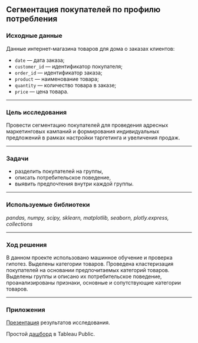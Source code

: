 ## Сегментация покупателей по профилю потребления
### Исходные данные
Данные интернет-магазина товаров для дома о заказах клиентов:
- `date` — дата заказа;
- `customer_id` — идентификатор покупателя;
- `order_id` — идентификатор заказа;
- `product` — наименование товара;
- `quantity` — количество товара в заказе;
- `price` — цена товара.
____
### Цель исследования

Провести сегментацию покупателей для проведения адресных маркетинговых кампаний и формирования индивидуальных предложений в рамках настройки таргетинга и увеличения продаж.
______
### Задачи
* разделить покупателей на группы, 
* описать потребительское поведение,
* выявить предпочтения внутри каждой группы. 
_____
### Используемые библиотеки
*pandas, numpy, scipy, sklearn, matplotlib, seaborn, plotly.express, collections*
- - -
### Ход решения
В данном проекте использовано машинное обучение и проверка гипотез. Выделены категории товаров. Проведена кластеризация покупателей на основании предпочитаемых категорий товаров. Выделены группы и описано их потребительское поведение, проанализированы признаки, основные и сопутствующие категории товаров. 
- - -
### Приложения
[Презентация](https://disk.yandex.ru/i/6DMDP92Q-1F4mA) результатов исследования.

Простой [дашборд](https://public.tableau.com/views/E_commerce_16295934614540/DashboardE_commerce?:language=en-US&publish=yes&:display_count=n&:origin=viz_share_link) в Tableau Public.
